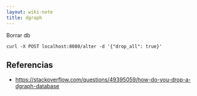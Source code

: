 ```yaml
---
layout: wiki-note
title: dgraph
---
```


Borrar db

    curl -X POST localhost:8080/alter -d '{"drop_all": true}'

## Referencias

* https://stackoverflow.com/questions/49395059/how-do-you-drop-a-dgraph-database
